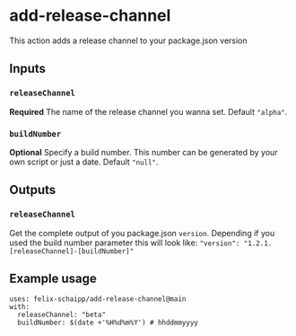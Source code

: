 # add-release-channel
This action adds a release channel to your package.json version

## Inputs

### `releaseChannel`

**Required** The name of the release channel you wanna set. Default `"alpha"`.

### `buildNumber`

**Optional** Specify a build number. This number can be generated by your own script or just a date. Default `"null"`.

## Outputs

### `releaseChannel`

Get the complete output of you package.json `version`. Depending if you used the build number parameter this will look like:
`"version": "1.2.1.[releaseChannel]-[buildNumber]"`

## Example usage

```
uses: felix-schaipp/add-release-channel@main
with:
  releaseChannel: "beta"
  buildNumber: $(date +'%H%d%m%Y') # hhddmmyyyy
```
